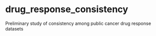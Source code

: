 # drug_response_consistency
Preliminary study of consistency among public cancer drug response datasets
